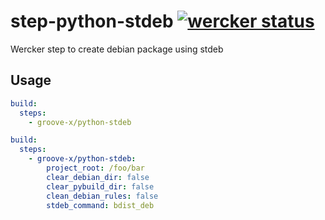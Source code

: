 # step-python-stdeb [![wercker status](https://app.wercker.com/status/029527f433d0ffa4d7da5a156ee0e054/s "wercker status")](https://app.wercker.com/project/bykey/029527f433d0ffa4d7da5a156ee0e054)

Wercker step to create debian package using stdeb

## Usage

```yaml
build:
  steps:
    - groove-x/python-stdeb
```

```yaml
build:
  steps:
    - groove-x/python-stdeb:
        project_root: /foo/bar
        clear_debian_dir: false
        clear_pybuild_dir: false
        clean_debian_rules: false
        stdeb_command: bdist_deb
```
